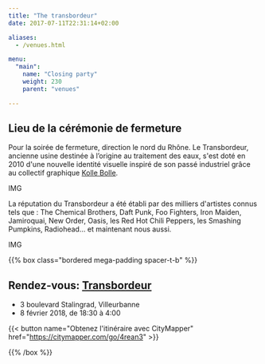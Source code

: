 ```yaml
---
title: "The transbordeur"
date: 2017-07-11T22:31:14+02:00

aliases:
  - /venues.html

menu:
  "main":
    name: "Closing party"
    weight: 230
    parent: "venues"

---
```

## Lieu de la cérémonie de fermeture 

Pour la soirée de fermeture, direction le nord du Rhône. Le Transbordeur, ancienne usine destinée à l’origine au traitement des eaux, s'est doté en 2010 d'une nouvelle identité visuelle inspiré de son passé industriel grâce au collectif graphique [Kolle Bolle](http://www.kollebolle.com/projets/transbo-identite-visuelle/).

IMG

La réputation du Transbordeur a été établi par des milliers d'artistes connus tels que : The Chemical Brothers, Daft Punk, Foo Fighters, Iron Maiden, Jamiroquai, New Order, Oasis, les Red Hot Chili Peppers, les Smashing Pumpkins, Radiohead… et maintenant nous aussi.

IMG

{{% box class="bordered mega-padding spacer-t-b" %}}

## Rendez-vous: [Transbordeur](http://www.transbordeur.fr/accueil)
* 3 boulevard Stalingrad, Villeurbanne
* 8 février 2018, de 18:30 à 4:00 
 
{{< button name="Obtenez l'itinéraire avec CityMapper" href="https://citymapper.com/go/4rean3" >}}
 
{{% /box %}}
